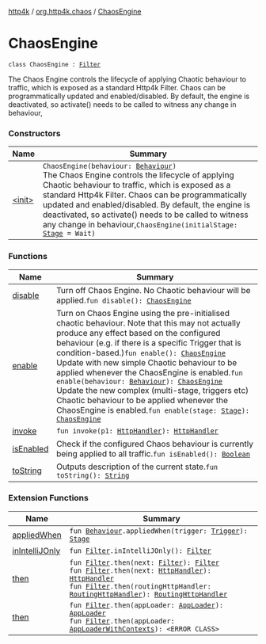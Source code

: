 [http4k](../../index.md) / [org.http4k.chaos](../index.md) / [ChaosEngine](./index.md)

# ChaosEngine

`class ChaosEngine : `[`Filter`](../../org.http4k.core/-filter.md)

The Chaos Engine controls the lifecycle of applying Chaotic behaviour to traffic, which is exposed as a
standard Http4k Filter. Chaos can be programmatically updated and enabled/disabled. By default, the engine
is deactivated, so activate() needs to be called to witness any change in behaviour,

### Constructors

| Name | Summary |
|---|---|
| [&lt;init&gt;](-init-.md) | `ChaosEngine(behaviour: `[`Behaviour`](../-behaviour.md)`)`<br>The Chaos Engine controls the lifecycle of applying Chaotic behaviour to traffic, which is exposed as a standard Http4k Filter. Chaos can be programmatically updated and enabled/disabled. By default, the engine is deactivated, so activate() needs to be called to witness any change in behaviour,`ChaosEngine(initialStage: `[`Stage`](../-stage.md)` = Wait)` |

### Functions

| Name | Summary |
|---|---|
| [disable](disable.md) | Turn off Chaos Engine. No Chaotic behaviour will be applied.`fun disable(): `[`ChaosEngine`](./index.md) |
| [enable](enable.md) | Turn on Chaos Engine using the pre-initialised chaotic behaviour. Note that this may not actually produce any effect based on the configured behaviour (e.g. if there is a specific Trigger that is condition-based.)`fun enable(): `[`ChaosEngine`](./index.md)<br>Update with new simple Chaotic behaviour to be applied whenever the ChaosEngine is enabled.`fun enable(behaviour: `[`Behaviour`](../-behaviour.md)`): `[`ChaosEngine`](./index.md)<br>Update the new complex (multi-stage, triggers etc) Chaotic behaviour to be applied whenever the ChaosEngine is enabled.`fun enable(stage: `[`Stage`](../-stage.md)`): `[`ChaosEngine`](./index.md) |
| [invoke](invoke.md) | `fun invoke(p1: `[`HttpHandler`](../../org.http4k.core/-http-handler.md)`): `[`HttpHandler`](../../org.http4k.core/-http-handler.md) |
| [isEnabled](is-enabled.md) | Check if the configured Chaos behaviour is currently being applied to all traffic.`fun isEnabled(): `[`Boolean`](https://kotlinlang.org/api/latest/jvm/stdlib/kotlin/-boolean/index.html) |
| [toString](to-string.md) | Outputs description of the current state.`fun toString(): `[`String`](https://kotlinlang.org/api/latest/jvm/stdlib/kotlin/-string/index.html) |

### Extension Functions

| Name | Summary |
|---|---|
| [appliedWhen](../applied-when.md) | `fun `[`Behaviour`](../-behaviour.md)`.appliedWhen(trigger: `[`Trigger`](../-trigger.md)`): `[`Stage`](../-stage.md) |
| [inIntelliJOnly](../../org.http4k.filter/in-intelli-j-only.md) | `fun `[`Filter`](../../org.http4k.core/-filter.md)`.inIntelliJOnly(): `[`Filter`](../../org.http4k.core/-filter.md) |
| [then](../../org.http4k.core/then.md) | `fun `[`Filter`](../../org.http4k.core/-filter.md)`.then(next: `[`Filter`](../../org.http4k.core/-filter.md)`): `[`Filter`](../../org.http4k.core/-filter.md)<br>`fun `[`Filter`](../../org.http4k.core/-filter.md)`.then(next: `[`HttpHandler`](../../org.http4k.core/-http-handler.md)`): `[`HttpHandler`](../../org.http4k.core/-http-handler.md)<br>`fun `[`Filter`](../../org.http4k.core/-filter.md)`.then(routingHttpHandler: `[`RoutingHttpHandler`](../../org.http4k.routing/-routing-http-handler/index.md)`): `[`RoutingHttpHandler`](../../org.http4k.routing/-routing-http-handler/index.md) |
| [then](../../org.http4k.serverless/then.md) | `fun `[`Filter`](../../org.http4k.core/-filter.md)`.then(appLoader: `[`AppLoader`](../../org.http4k.serverless/-app-loader.md)`): `[`AppLoader`](../../org.http4k.serverless/-app-loader.md)<br>`fun `[`Filter`](../../org.http4k.core/-filter.md)`.then(appLoader: `[`AppLoaderWithContexts`](../../org.http4k.serverless/-app-loader-with-contexts.md)`): <ERROR CLASS>` |
